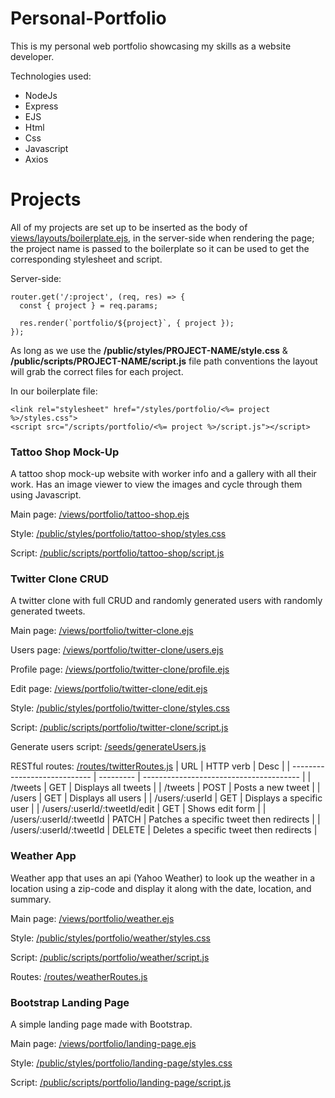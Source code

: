 # Personal-Portfolio
This is my personal web portfolio showcasing my skills as a website developer. 

Technologies used:
* NodeJs
* Express
* EJS
* Html
* Css
* Javascript
* Axios

# Projects
All of my projects are set up to be inserted as the body of [views/layouts/boilerplate.ejs](views/layouts/boilerplate.ejs),  in the server-side when rendering the page; the project name is passed to the boilerplate so it can be used to get the corresponding stylesheet and script.

Server-side:
```
router.get('/:project', (req, res) => {
  const { project } = req.params;
  
  res.render(`portfolio/${project}`, { project });
});
```
As long as we use the **/public/styles/PROJECT-NAME/style.css** & **/public/scripts/PROJECT-NAME/script.js** file path conventions the layout will grab the correct files for each project.

In our boilerplate file:
```
<link rel="stylesheet" href="/styles/portfolio/<%= project %>/styles.css">
<script src="/scripts/portfolio/<%= project %>/script.js"></script>
```

### Tattoo Shop Mock-Up
A tattoo shop mock-up website with worker info and a gallery with all their work. Has an image viewer to view the images and cycle through them using Javascript.

Main page: [/views/portfolio/tattoo-shop.ejs](/views/portfolio/tattoo-shop.ejs)

Style: [/public/styles/portfolio/tattoo-shop/styles.css](/public/styles/portfolio/tattoo-shop/styles.css)

Script: [/public/scripts/portfolio/tattoo-shop/script.js](/public/scripts/portfolio/tattoo-shop/script.js)

### Twitter Clone CRUD
A twitter clone with full CRUD and randomly generated users with randomly generated tweets.

Main page: [/views/portfolio/twitter-clone.ejs](/views/portfolio/twitter-clone.ejs)

Users page: [/views/portfolio/twitter-clone/users.ejs](/views/portfolio/twitter-clone/users.ejs)

Profile page: [/views/portfolio/twitter-clone/profile.ejs](/views/portfolio/twitter-clone/profile.ejs)

Edit page: [/views/portfolio/twitter-clone/edit.ejs](/views/portfolio/twitter-clone/edit.ejs)

Style: [/public/styles/portfolio/twitter-clone/styles.css](/public/styles/portfolio/twitter-clone/styles.css)

Script: [/public/scripts/portfolio/twitter-clone/script.js](/public/scripts/portfolio/twitter-clone/script.js)

Generate users script: [/seeds/generateUsers.js](/seeds/generateUsers.js)

RESTful routes: [/routes/twitterRoutes.js](/routes/twitterRoutes.js)
| URL                          | HTTP verb | Desc                                    |
| ---------------------------- | --------- | --------------------------------------- |
| /tweets                      | GET       | Displays all tweets                     |
| /tweets                      | POST      | Posts a new tweet                       |
| /users                       | GET       | Displays all users                      |
| /users/:userId               | GET       | Displays a specific user                |
| /users/:userId/:tweetId/edit | GET       | Shows edit form                         |
| /users/:userId/:tweetId      | PATCH     | Patches a specific tweet then redirects |
| /users/:userId/:tweetId      | DELETE    | Deletes a specific tweet then redirects |

### Weather App
Weather app that uses an api (Yahoo Weather) to look up the weather in a location using a zip-code and display it along with the date, location, and summary.

Main page: [/views/portfolio/weather.ejs](/views/portfolio/weather.ejs)

Style: [/public/styles/portfolio/weather/styles.css](/public/styles/portfolio/weather/styles.css)

Script: [/public/scripts/portfolio/weather/script.js](/public/scripts/portfolio/weather/script.js)

Routes: [/routes/weatherRoutes.js](/routes/weatherRoutes.js)

### Bootstrap Landing Page
A simple landing page made with Bootstrap.

Main page: [/views/portfolio/landing-page.ejs](/views/portfolio/landing-page.ejs)

Style: [/public/styles/portfolio/landing-page/styles.css](/public/styles/portfolio/landing-page/styles.css)

Script: [/public/scripts/portfolio/landing-page/script.js](/public/scripts/portfolio/landing-page/script.js)






